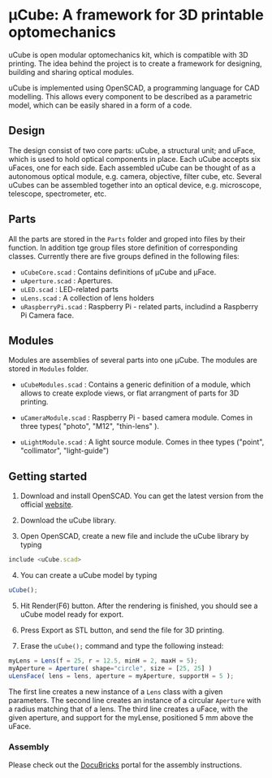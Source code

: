 # µCube: A framework for 3D printable optomechanics

uCube is open modular optomechanics kit, which is compatible with 3D printing. The idea behind the project is to create a framework for designing, building and sharing optical modules.

uCube is implemented using OpenSCAD, a programming language for CAD modelling. This allows every component to be described as a parametric model, which can be easily shared in a form of a code.

## Design

The design consist of two core parts: uCube, a structural unit; and uFace, which is used to hold optical components in place. Each uCube accepts six uFaces, one for each side. Each assembled uCube can be thought of as a autonomous optical module, e.g. camera, objective, filter cube, etc. Several uCubes can be assembled together into an optical device, e.g. microscope, telescope, spectrometer, etc.

## Parts

All the parts are stored in the `Parts` folder and groped into files by their function. In addition tge group files store definition of corresponding classes. Currently there are five groups defined in the following files:

* `uCubeCore.scad` : Contains definitions of µCube and µFace.
* `uAperture.scad` : Apertures.
* `uLED.scad` : LED-related parts
* `uLens.scad` : A collection of lens holders
* `uRaspberryPi.scad` : Raspberry Pi - related parts, includind a Raspberry Pi Camera face.

## Modules

Modules are assemblies of several parts into one µCube. The modules are stored in `Modules` folder.

* `uCubeModules.scad` : Contains a generic definition of a module, which allows to create explode views, or flat arrangment of parts for 3D printing.

* `uCameraModule.scad` : Raspberry Pi - based camera module. Comes in three types( "photo", "M12", "thin-lens" ).

* `uLightModule.scad` : A light source module. Comes in thee types ("point", "collimator", "light-guide")

## Getting started

1. Download and install OpenSCAD. You can get the latest version from the official [website](www.openscad.org).

2. Download the uCube library.

3. Open OpenSCAD, create a new file and include the uCube library by typing

```javascript
include <uCube.scad>
```

4. You can create a uCube model by typing

```javascript
uCube();
```
5. Hit Render(F6) button. After the rendering is finished, you should see a uCube model ready for export.

6. Press Export as STL button, and send the file for 3D printing.

7. Erase the `uCube();` command and type the following instead:

```javascript
myLens = Lens(f = 25, r = 12.5, minH = 2, maxH = 5);
myAperture = Aperture( shape="circle", size = [25, 25] ) 
uLensFace( lens = lens, aperture = myAperture, supportH = 5 ); 
```

The first line creates a new instance of a `Lens` class with a given parameters. The second line creates an instance of a circular `Aperture` with a radius matching that of a lens. The third line creates a uFace, with the given aperture, and support for the myLense, positioned 5 mm above the uFace.

### Assembly

Please check out the [DocuBricks](www.docubricks.com/projects/ucube) portal for the assembly instructions.
